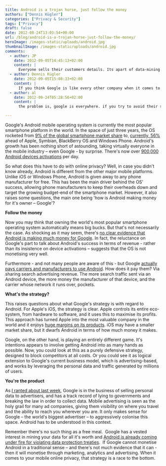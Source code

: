 ```yaml
---
title: Android is a trojan horse, just follow the money
authors: ["Dennis Kügler"]
categories: ["Privacy & Security"]
tags: ["Privacy"]
draft: false
date: 2012-08-24T13:03:54+00:00
url: /blog/android-is-a-trojan-horse-just-follow-the-money/
heroImage: /images-static/uploads/android.jpg
thumbnailImage: /images-static/uploads/android.jpg
comments:
  - author: JP
    date: 2012-09-05T14:45:13+02:00
    content: |
      Everyone sells their customers details. Its apart of data-mining. Silly man
  - author: Dennis Kügler
    date: 2012-09-05T15:08:33+02:00
    content: |
      If you think Google is like every other company when it comes to personal data, advertising and data mining then I'm afraid you're the "silly man".
  - author: al
    date: 2012-09-24T05:28:56+02:00
    content: |
      the problem is, google is everywhere. if you try to avoid their search engine they still have google analytics and google adsense on millions of websites, tracking and coordinating on you.

---
```

Google's Android mobile operating system is currently the most popular smartphone platform in the world. In the space of just three years, the OS rocketed from [9% of the global smartphone market share][1] to, [currently, 56%][2] ahead of Apple, Symbian, BlackBerry OS and Windows Phone. Android's growth has been nothing short of astounding, taking virtually everyone in the mobile industry – even Google - by surprise. There's now over [900,000 Android devices activations][3] per day.

So what does this have to do with online privacy? Well, in case you didn't know already, Android is different from the other major mobile platforms. Unlike iOS or Windows Phone, Android is given away to any phone manufacturer for free. This has been the main driver behind the OS' success, allowing phone manufacturers to keep their overheads down and target the growing budget-end of the smartphone market. However, it also raises some questions, the main one being 'how is Android making money for it's owner – Google'?

**Follow the money**

Now you may think that owning the world's most popular smartphone operating system automatically means big bucks. But that's not necessarily the case. As shocking as it may seem, there's [no clear evidence that Android is making much money for Google][4]. In fact, the reluctance on Google's part to talk about Android's success in terms of revenue - rather than its insistence on device activations – suggests that the OS is not monetising very well.

Furthermore - and not many people are aware of this - but Google [actually pays carriers and manufacturers to use Android][5]. How does it pay them? Via sharing search advertising revenue. The more search traffic sent via an Android device, the more money the manufacturer of that device, and the carrier whose network it runs over, pockets.

**What's the strategy?**

This raises questions about what Google's strategy is with regard to Android. For Apple's iOS, the strategy is clear. Apple controls its entire eco-system, from hardware to software, and it uses this to maximise its profits. This approach has turned Apple into the most valuable company in the world and it enjoys [huge margins on its products][6]. iOS may have a smaller market share, but it dwarfs Android in terms of how much money it makes.

Google, on the other hand, is playing an entirely different game. It's intentions appears to involve getting Android into as many hands as possible. Now, you could look at this as a purely defensive strategy, designed to block competitors at all costs. Or you could see it as logical extension to Google's current business model, which is advertising-based, and works by leveraging the personal data and traffic generated by millions of users.

**You're the product**

As [I ranted about last week][7], Google is in the business of selling personal data to advertisers, and has a track record of lying to governments and breaking the law in order to collect data. Mobile advertising is seen as the holy grail for many ad companies, giving them visibility on where you travel and the ability to reach you wherever you are. It only makes sense for Google – the world's biggest advertiser – to aggressively colonise this space. Android has to be understood in this context.

Remember there's no such thing as a free meal.  Google has a vested interest in mining your data for all it's worth and [Android is already coming under fire for violating data protection treaties][8].  If Google cannot monetise Android in a traditional sense – and there's not much evidence that it can - then it will monetise through marketing, analytics and advertising. When it comes to your mobile online privacy, that strategy is a race to the bottom.

 [1]: http://en.wikipedia.org/wiki/Android_%28operating_system%29
 [2]: http://www.technobuffalo.com/companies/google/android/android-has-56-1-of-global-os-market-share-gartner-says/
 [3]: http://www.guardian.co.uk/technology/blog/2012/jun/12/andy-rubin-google-android-activations
 [4]: http://www.asymco.com/2012/05/13/android-economics-an-introduction/
 [5]: http://gigaom.com/2010/03/25/419-androids-secret-sauce-googles-little-known-advertising-rev-share-deals/
 [6]: http://www.macworld.com/article/1166533/apple_nearly_doubles_its_profits_in_ipad_driven_quarter.html
 [7]: /blog/google-can-never-be-trusted-to-protect-your-privacy/
 [8]: http://www.telegraph.co.uk/technology/google/9117810/Google-sneaking-away-citizens-privacy-says-EU-commissioner.html

